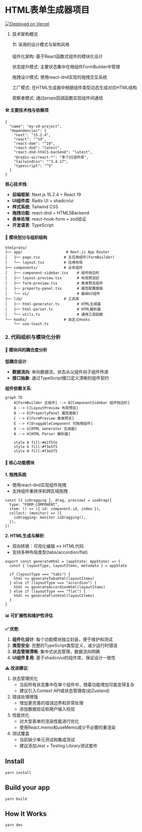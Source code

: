 # HTML表单生成器项目



[![Deployed on Vercel](https://img.shields.io/badge/Deployed%20on-Vercel-black?style=for-the-badge&logo=vercel)](https://vercel.com/easonchan777s-projects/zerohtmlcreator)


1. 技术架构概览

   🏗️ 采用的设计模式与架构风格

   组件化架构: 基于React函数式组件的模块化设计

   状态提升模式: 主要状态集中在根组件FormBuilder中管理

   拖拽设计模式: 使用react-dnd实现的拖拽交互系统

   工厂模式: 在HTML生成器中根据组件类型动态生成对应HTML结构

   观察者模式: 通过props回调函数实现组件间通信

#### 🛠️ 主要技术栈与依赖项

```
{
  "name": "my-v0-project",
  "dependencies": {
    "next": "15.2.4",
    "react": "^19",
    "react-dom": "^19",
    "react-dnd": "latest",
    "react-dnd-html5-backend": "latest",
    "@radix-ui/react-*": "多个UI组件库",
    "tailwindcss": "^3.4.17",
    "typescript": "^5"
  }
}
```

**核心技术栈**:

- **前端框架**: Next.js 15.2.4 + React 19
- **UI组件库**: Radix UI + shadcn/ui
- **样式系统**: Tailwind CSS
- **拖拽功能**: react-dnd + HTML5Backend
- **表单处理**: react-hook-form + zod验证
- **开发语言**: TypeScript

#### 🏢 模块划分与组织结构

```
htmlproto/
├── app/                    # Next.js App Router
│   ├── page.tsx           # 主应用组件(FormBuilder)
│   └── layout.tsx         # 应用布局
├── components/            # 业务组件
│   ├── component-sidebar.tsx    # 组件侧边栏
│   ├── layout-preview.tsx       # 布局预览区
│   ├── form-preview.tsx         # 表单预览组件
│   ├── property-panel.tsx       # 属性配置面板
│   └── ui/                      # 基础UI组件
├── lib/                   # 工具库
│   ├── html-generator.ts        # HTML生成器
│   ├── html-parser.ts           # HTML解析器
│   └── utils.ts                 # 通用工具函数
└── hooks/                 # 自定义Hooks
    └── use-toast.ts
```

### 2. 代码组织与模块化分析

#### 🔗 模块间的耦合度分析

**低耦合设计**:

- **数据流向**: 单向数据流，状态从父组件向子组件传递
- **接口抽象**: 通过TypeScript接口定义清晰的组件契约

**组件依赖关系**:

```
graph TD
    A[FormBuilder 主组件] --> B[ComponentSidebar 组件侧边栏]
    A --> C[LayoutPreview 布局预览]
    A --> D[PropertyPanel 属性面板]
    C --> E[FormPreview 表单预览]
    E --> F[DraggableComponent 可拖拽组件]
    A --> G[HTML Generator 生成器]
    A --> H[HTML Parser 解析器]
    
    style A fill:#e1f5fe
    style G fill:#f3e5f5
    style H fill:#f3e5f5

```

#### 🔧 核心功能模块

**1. 拖拽系统**:

- 使用react-dnd实现组件拖拽
- 支持组件重排序和跨区域拖拽

```
const [{ isDragging }, drag, preview] = useDrag({
  type: "FORM_COMPONENT",
  item: () => ({ id: component.id, index }),
  collect: (monitor) => ({
    isDragging: monitor.isDragging(),
  }),
})
```

**2. HTML生成与解析**:

- 双向转换：可视化编辑 ↔ HTML代码
- 支持多种布局类型(tabs/accordion/flat)

```
export const generateHtml = (appState: AppState) => {
  const { layoutType, layoutItems, metadata } = appState
  
  if (layoutType === "tabs") {
    html += generateTabsHtml(layoutItems)
  } else if (layoutType === "accordion") {
    html += generateAccordionHtml(layoutItems)
  } else if (layoutType === "flat") {
    html += generateFlatHtml(layoutItems)
  }
}
```

#### 📊 可扩展性和维护性评估

**✅ 优势**:

1. **组件化设计**: 每个功能模块独立封装，便于维护和测试
2. **类型安全**: 完整的TypeScript类型定义，减少运行时错误
3. **状态管理清晰**: 集中式状态管理，数据流向明确
4. **UI组件复用**: 基于shadcn/ui的组件库，保证设计一致性

**⚠️ 改进建议**:

1. 状态管理优化
   - 当前所有状态集中在单个组件中，随着功能增加可能变得复杂
   - 建议引入Context API或状态管理库(如Zustand)
2. 错误处理增强
   - 增加更完善的错误边界和异常处理
   - 添加数据验证和用户输入校验
3. 性能优化
   - 对大型表单的渲染性能进行优化
   - 使用React.memo和useMemo减少不必要的重渲染
4. 测试覆盖
   - 当前缺少单元测试和集成测试
   - 建议添加Jest + Testing Library测试套件



## Install

```
yarn install
```



## Build your app

```
yarn build
```



## How It Works

```
yarn dev
```

